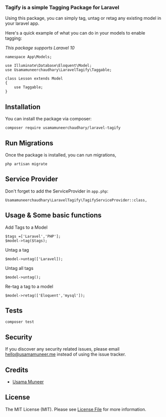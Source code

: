 ### Tagify is a simple Tagging Package for Laravel
Using this package, you can simply tag, untag or retag any existing model in your laravel app.

Here's a quick example of what you can do in your models to enable tagging:

*This package supports Laravel 10*

```
namespace App\Models;

use Illuminate\Database\Eloquent\Model;
use Usamamuneerchaudhary\LaravelTagify\Taggable;

class Lesson extends Model
{
    use Taggable;
}
```

## Installation
You can install the package via composer:

`composer require usamamuneerchaudhary/laravel-tagify`
## Run Migrations

Once the package is installed, you can run migrations,

`php artisan migrate`
 
## Service Provider

Don't forget to add the ServiceProvider in `app.php`:

```
Usamamuneerchaudhary\LaravelTagify\TagifyServiceProvider::class,
```
## Usage & Some basic functions

Add Tags to a Model
```
$tags =['Laravel','PHP'];
$model->tag($tags);
```
Untag a tag
```
$model->untag(['Laravel]);
```

Untag all tags
```
$model->untag();
```

Re-tag a tag to a model
```
$model->retag(['Eloquent','mysql']);
```
## Tests
`composer test`

## Security
If you discover any security related issues, please email hello@usamamuneer.me instead of using the issue tracker.

## Credits

- [Usama Muneer](https://github.com/usamamuneerchaudhary)

## License
The MIT License (MIT). Please see [License File](LICENSE.md) for more information.
